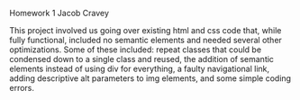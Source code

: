 Homework 1  Jacob Cravey

This project involved us going over existing html and css code that, while fully functional, included no semantic elements and needed
several other optimizations. Some of these included: repeat classes that could be condensed down to a single class and reused, the
addition of semantic elements instead of using div for everything, a faulty navigational link, adding descriptive alt parameters to
img elements, and some simple coding errors.